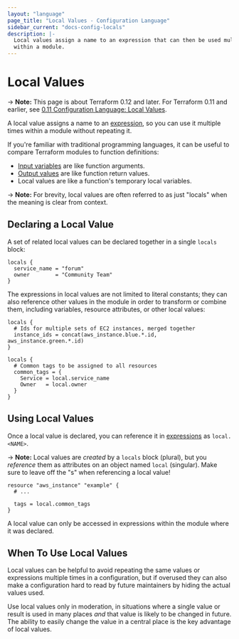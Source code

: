 ```yaml
---
layout: "language"
page_title: "Local Values - Configuration Language"
sidebar_current: "docs-config-locals"
description: |-
  Local values assign a name to an expression that can then be used multiple times
  within a module.
---
```


# Local Values

-> **Note:** This page is about Terraform 0.12 and later. For Terraform 0.11 and
earlier, see
[0.11 Configuration Language: Local Values](../configuration-0-11/locals.html).

A local value assigns a name to an [expression](/docs/configuration/expressions/index.html),
so you can use it multiple times within a module without repeating
it.

If you're familiar with traditional programming languages, it can be useful to
compare Terraform modules to function definitions:

- [Input variables](./variables.html) are like function arguments.
- [Output values](./outputs.html) are like function return values.
- Local values are like a function's temporary local variables.

-> **Note:** For brevity, local values are often referred to as just "locals"
when the meaning is clear from context.

## Declaring a Local Value

A set of related local values can be declared together in a single `locals`
block:

```hcl
locals {
  service_name = "forum"
  owner        = "Community Team"
}
```

The expressions in local values are not limited to literal constants; they can
also reference other values in the module in order to transform or combine them,
including variables, resource attributes, or other local values:

```hcl
locals {
  # Ids for multiple sets of EC2 instances, merged together
  instance_ids = concat(aws_instance.blue.*.id, aws_instance.green.*.id)
}

locals {
  # Common tags to be assigned to all resources
  common_tags = {
    Service = local.service_name
    Owner   = local.owner
  }
}
```

## Using Local Values

Once a local value is declared, you can reference it in
[expressions](/docs/configuration/expressions/index.html) as `local.<NAME>`.

-> **Note:** Local values are _created_ by a `locals` block (plural), but you
_reference_ them as attributes on an object named `local` (singular). Make sure
to leave off the "s" when referencing a local value!

```
resource "aws_instance" "example" {
  # ...

  tags = local.common_tags
}
```

A local value can only be accessed in expressions within the module where it
was declared.

## When To Use Local Values

Local values can be helpful to avoid repeating the same values or expressions
multiple times in a configuration, but if overused they can also make a
configuration hard to read by future maintainers by hiding the actual values
used.

Use local values only in moderation, in situations where a single value or
result is used in many places _and_ that value is likely to be changed in
future. The ability to easily change the value in a central place is the key
advantage of local values.
